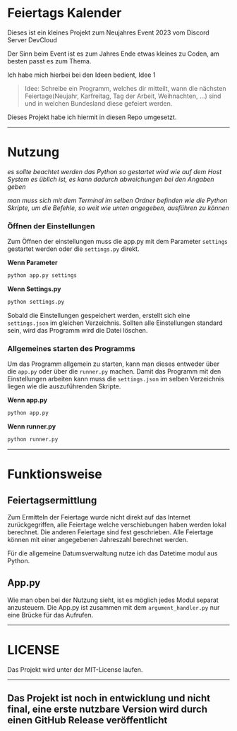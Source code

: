 # Feiertags Kalender

Dieses ist ein kleines Projekt zum Neujahres Event 2023 vom Discord Server DevCloud 

Der Sinn beim Event ist es zum Jahres Ende etwas kleines zu Coden, am besten passt es zum Thema.

Ich habe mich hierbei bei den Ideen bedient, Idee 1

> Idee: Schreibe ein Programm, welches dir mitteilt, wann die nächsten Feiertage(Neujahr, Karfreitag, Tag der Arbeit, Weihnachten, ...) sind und in welchen Bundesland diese gefeiert werden.

Dieses Projekt habe ich hiermit in diesen Repo umgesetzt.

---

# Nutzung
*es sollte beachtet werden das Python so gestartet wird wie auf dem Host System es üblich ist, es kann dadurch abweichungen bei den Angaben geben*

*man muss sich mit dem Terminal im selben Ordner befinden wie die Python Skripte, um die Befehle, so weit wie unten angegeben, ausführen zu können*

### Öffnen der Einstellungen
Zum Öffnen der einstellungen muss die app.py mit dem Parameter ``settings`` gestartet werden oder die ``settings.py`` direkt.

**Wenn Parameter**

````bash
python app.py settings
````

**Wenn Settings.py**

````bash
python settings.py
````

Sobald die Einstellungen gespeichert werden, erstellt sich eine ``settings.json`` im gleichen Verzeichnis.
Sollten alle Einstellungen standard sein, wird das Programm wird die Datei löschen.

### Allgemeines starten des Programms
Um das Programm allgemein zu starten, kann man dieses entweder über die ``app.py`` oder über die ``runner.py`` machen.
Damit das Programm mit den Einstellungen arbeiten kann muss die ``settings.json`` im selben Verzeichnis liegen wie die
auszuführenden Skripte.

**Wenn app.py**
````bash
python app.py
````

**Wenn runner.py**
````bash
python runner.py
````
---

# Funktionsweise

## Feiertagsermittlung
Zum Ermitteln der Feiertage wurde nicht direkt auf das Internet zurückgegriffen, alle Feiertage welche verschiebungen haben werden lokal berechnet.
Die anderen Feiertage sind fest geschrieben.
Alle Feiertage können mit einer angegebenen Jahreszahl berechnet werden.

Für die allgemeine Datumsverwaltung nutze ich das Datetime modul aus Python.

## App.py
Wie man oben bei der Nutzung sieht, ist es möglich jedes Modul separat anzusteuern. Die App.py ist zusammen mit dem ``argument_handler.py`` nur eine Brücke für das Aufrufen.

---
# LICENSE

Das Projekt wird unter der MIT-License laufen.

---

## Das Projekt ist noch in entwicklung und nicht final, eine erste nutzbare Version wird durch einen GitHub Release veröffentlicht 
